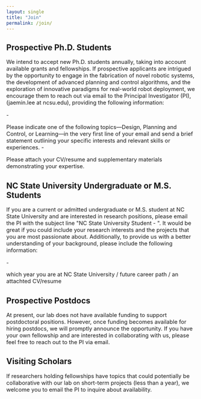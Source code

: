 ```yaml
---
layout: single
title: "Join"
permalink: /join/
---
```



## Prospective Ph.D. Students
<p style="font-size:11pt;">
We intend to accept new Ph.D. students annually, taking into account available grants and fellowships. If prospective applicants are intrigued by the opportunity to engage in the fabrication of novel robotic systems, the development of advanced planning and control algorithms, and the exploration of innovative paradigms for real-world robot deployment, we encourage them to reach out via email to the Principal Investigator (PI), (jaemin.lee at ncsu.edu), providing the following information:
</p>
- <p style="font-size:11pt;"> Please indicate one of the following topics—Design, Planning and Control, or Learning—in the very first line of your email and send a brief statement outlining your specific interests and relevant skills or experiences.
- <p style="font-size:11pt;"> Please attach your CV/resume and supplementary materials demonstrating your expertise.

## NC State University Undergraduate or M.S. Students
<p style="font-size:11pt;">
If you are a current or admitted undergraduate or M.S. student at NC State University and are interested in research positions, please email the PI with the subject line "NC State University Student - <M.S/Undergraduate>". It would be great if you could include your research interests and the projects that you are most passionate about. Additionally, to provide us with a better understanding of your background, please include the following information:
</p>
- <p style="font-size:11pt;"> which year you are at NC State University / future career path / an attachted CV/resume

## Prospective Postdocs
<p style="font-size:11pt;">
At present, our lab does not have available funding to support postdoctoral positions. However, once funding becomes available for hiring postdocs, we will promptly announce the opportunity. If you have your own fellowship and are interested in collaborating with us, please feel free to reach out to the PI via email.
</p>

## Visiting Scholars
<p style="font-size:11pt;">
If researchers holding fellowships have topics that could potentially be collaborative with our lab on short-term projects (less than a year), we welcome you to email the PI to inquire about availability.
</p>
